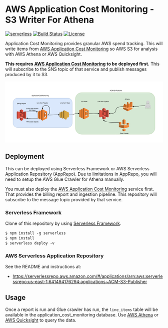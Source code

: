# AWS Application Cost Monitoring - S3 Writer For Athena
[![serverless](http://public.serverless.com/badges/v3.svg)](http://www.serverless.com)
[![Build Status](https://travis-ci.org/ServerlessOpsIO/ACM-S3-Publisher.svg?branch=master)](https://travis-ci.org/ServerlessOpsIO/ACM-S3-Publisher)
[![License](https://img.shields.io/badge/License-BSD%202--Clause-orange.svg)](https://opensource.org/licenses/BSD-2-Clause)

Application Cost Monitoring provides granular AWS spend tracking. This will write items from [AWS Application Cost Monitoring](https://github.com/ServerlessOpsIO/ApplicationCostMonitoring/) so AWS S3 for analysis with AWS Athena or AWS Quicksight.

**This requires [AWS Application Cost Monitoring](https://github.com/ServerlessOpsIO/ApplicationCostMonitoring/) to be deployed first.** This will subscribe to the SNS topic of that service and publish messages produced by it to S3.

![System Architecture](/diagram.png?raw=true "System Architecture")

## Deployment
This can be deployed using Serverless Framework or AWS Serverless Application Repository (AppRepo).  Due to limitations in AppRepo, you will need to setup the AWS Glue Crawler for Athena manually.

You must also deploy the [AWS Application Cost Monitoring](https://github.com/ServerlessOpsIO/ApplicationCostMonitoring/) service first.  That provides the billing report and ingestion pipeline.  This repository will subscribe to the message topic provided by that service.

### Serverless Framework
Clone of this repository by using [Serverless Framework](https://serverless.com/).

```
$ npm install -g serverless
$ npm install
$ serverless deploy -v
```

### AWS Serverless Application Repository
See the README and instructions at:

* https://serverlessrepo.aws.amazon.com/#/applications/arn:aws:serverlessrepo:us-east-1:641494176294:applications~ACM-S3-Publisher

## Usage
Once a report is run and Glue crawler has run, the `line_items` table will be available in the application_cost_monitoring database.  Use [AWS Athena](https://aws.amazon.com/athena/) or [AWS Quicksight](https://aws.amazon.com/quicksight/) to query the data.
